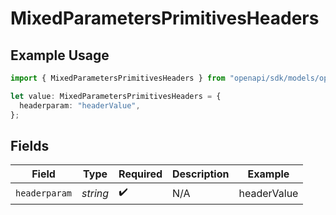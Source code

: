 # MixedParametersPrimitivesHeaders

## Example Usage

```typescript
import { MixedParametersPrimitivesHeaders } from "openapi/sdk/models/operations";

let value: MixedParametersPrimitivesHeaders = {
  headerparam: "headerValue",
};
```

## Fields

| Field              | Type               | Required           | Description        | Example            |
| ------------------ | ------------------ | ------------------ | ------------------ | ------------------ |
| `headerparam`      | *string*           | :heavy_check_mark: | N/A                | headerValue        |